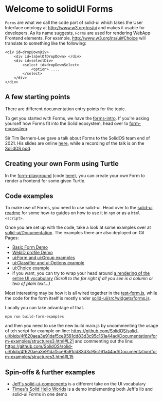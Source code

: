 # Welcome to solidUI Forms

`Forms` are what we call the code part of solid-ui which takes the User Interface ontology at <http://www.w3.org/ns/ui> and makes it usable for developers. As its name suggests, `Forms` are used for rendering WebApp Frontend elements. For example, <http://www.w3.org/ns/ui#Choice> will translate to something like the following:
```
<div id=dropDownDiv>
    <div id=labelOfDropDown> </div>
    <div id=selectDiv>
        <select id=dropDownSelect>
            <option> ....
        </select>
    </div>
</div>
```

## A few starting points  

There are different documentation entry points for the topic.

To get you started with Forms, we have the [forms-intro](./forms-intro.html).
If you're asking yourself how Forms fit into the Solid ecosystem, head over to [form-ecosystem](./form-ecosystem.html).

Sir Tim Berners-Lee gave a talk about Forms to the SolidOS team end of 2021. His slides are online [here](./talks/FormsTalk.html), while a recording of the talk is on the [SolidOS pod](https://solidos.solidcommunity.net/public/SolidOS%20team%20meetings/SolidOS_team_videos.html).


## Creating your own Form using Turtle

In the [form-playground](https://solidos.github.io/form-playground/playground.html) (code [here](https://github.com/SolidOS/form-playground)), you can create your own Form to render a frontend for some given Turtle. 

## Code examples

To make use of Forms, you need to use solid-ui. Head over to the [solid-ui readme](https://github.com/SolidOS/solid-ui/blob/main/README.md#getting-started) for some how-to guides on how to use it in `npm` or as a `html <script>`.

Once you are set up with the code, take a look at some examples over at [solid-ui/Documentation](<https://github.com/SolidOS/solid-ui/tree/main/Documentation>). The examples there are also deployed on Git Pages:

- [Basic Form Demo](https://solidos.github.io/solid-ui/Documentation/form-examples/demo.html)
- [WebID profile Demo](https://solidos.github.io/solid-ui/Documentation/form-examples/profile-demo.html)
- [ui:Form and ui:Group examples](https://solidos.github.io/solid-ui/Documentation/form-examples/structures.html)
- [ui:Classifier and ui:Options example](https://solidos.github.io/solid-ui/Documentation/form-examples/structures2.html)
- [ui:Choice example](https://solidos.github.io/solid-ui/Documentation/form-examples/structures3.html)
- if you want, you can try to wrap your head around [a rendering of the entire UI vocabulary](https://solidos.github.io/solid-ui/Documentation/form-examples/edit-form-form.html) _(Scroll to the far right if all you see is a column or two of plain text...)_

Most interesting may be how it is all wired together in the [test-form.js](https://github.com/SolidOS/solid-ui/blob/main/Documentation/form-examples/test-form.js), while the code for the form itself is mostly under [solid-ui/src/widgets/forms.js](https://github.com/SolidOS/solid-ui/blob/main/src/widgets/forms.js).

Locally you can take advantage of that.
```
npm run build-form-examples
```
and then you need to use the new build main.js by uncommenting the usage of teh script for example on line: https://github.com/SolidOS/solid-ui/blob/4f620aea3e91daf5ce9591dd83d3c95c161a44ad/Documentation/form-examples/structures3.html#L21 and commenting out the line: https://github.com/SolidOS/solid-ui/blob/4f620aea3e91daf5ce9591dd83d3c95c161a44ad/Documentation/form-examples/structures3.html#L15

## Spin-offs & further examples

- [Jeff's solid-ui-components](https://github.com/jeff-zucker/solid-ui-components) is a different take on the UI vocabulary
- [Timea's Solid Hello Worlds](https://github.com/timea-solid/SolidHelloWorlds) is a demo implementing both Jeff's lib and solid-ui Forms in one demo

